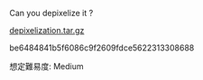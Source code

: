 Can you depixelize it ?

[depixelization.tar.gz](https://beginners-dist-production.s3.isk01.sakurastorage.jp/depixelization/depixelization.tar.gz)

be6484841b5f6086c9f2609fdce5622313308688

想定難易度: Medium
